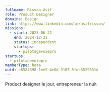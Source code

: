 ```yaml
---
fullname: Risvan Asif
role: Product Designer
domaine: Design
link: https://www.linkedin.com/in/asifrisvan/
missions:
  - start: 2023-06-22
    end: 2024-12-31
    status: independent
    startups:
      - pilotagevoiepro
startups:
  - pilotagevoiepro
memberType: beta
uuid: e6584398-1ee9-4e8d-9107-5fec6529631d
---
```

Product designer le jour, entrepreneur la nuit